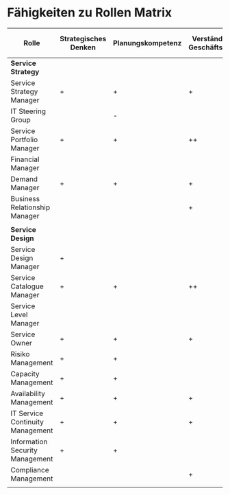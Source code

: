 # Fähigkeiten zu Rollen Matrix

| Rolle                            | Strategisches Denken | Planungskompetenz | Verständnis für Geschäftsabläufe | Geschäftssinn | Finanzkenntnisse | Kommunikationsfähigkeit | Verhandlungsfähigkeit | Führungsqualitäten | Teamfähigkeit | ITIL & Co. | Analytische Fähigkeiten | Problemlösungskompetenz | Kapazitätsplanung | Beziehungspflege |
| -------------------------------- | -------------------- | ----------------- | -------------------------------- | ------------- | ---------------- | ----------------------- | --------------------- | ------------------ | ------------- | ---------- | ----------------------- | ----------------------- | ----------------- | ---------------- |
| **Service Strategy**             |                      |                   |                                  |               |                  |                         |                       |                    |               |            |                         |                         |                   |                  |
| Service Strategy Manager         | +                    | +                 | +                                | +             | +                | ++                      | +                     | ++                 | +             | +          |                         |                         |                   |                  |
| IT Steering Group                |                      | -                 |                                  |               |                  |                         |                       |                    | -             | -          | +                       | -                       | -                 |                  |
| Service Portfolio Manager        | +                    | +                 | ++                               | ++            | +                | +                       | +                     |                    |               |            | +                       |                         |                   |                  |
| Financial Manager                |                      |                   |                                  |               | ++               | +                       | +                     |                    |               |            | ++                      | +                       |                   |                  |
| Demand Manager                   | +                    | +                 | +                                |               |                  | +                       |                       |                    |               |            | ++                      | +                       | ++                |                  |
| Business Relationship Manager    |                      |                   | +                                |               | -                | ++                      | ++                    |                    |               | +          | +                       | +                       | -                 | ++               |
|                                  |                      |                   |                                  |               |                  |                         |                       |                    |               |            |                         |                         |                   |                  |
| **Service Design**               |                      |                   |                                  |               |                  |                         |                       |                    |               |            |                         |                         |                   |                  |
| Service Design Manager           | +                    |                   |                                  |               | +                | +                       | +                     | +                  | +             |            | +                       | +                       |                   |                  |
| Service Catalogue Manager        | +                    | +                 | ++                               | ++            | +                | +                       | +                     |                    |               |            | +                       |                         |                   |                  |
| Service Level Manager            |                      |                   |                                  |               |                  | +                       | +                     |                    |               |            | +                       | +                       |                   | +                |
| Service Owner                    | +                    | +                 | +                                |               | +                | +                       | +                     | +                  | +             |            | +                       | +                       | +                 | +                |
| Risiko Management                | +                    | +                 |                                  |               |                  | +                       |                       |                    | +             |            | +                       | +                       |                   | +                |
| Capacity Management              | +                    | +                 |                                  |               |                  | +                       |                       |                    |               |            | +                       | +                       | ++                |                  |
| Availability Management          | +                    | +                 | +                                |               |                  | +                       | ++                    |                    |               |            | +                       | +                       |                   |                  |
| IT Service Continuity Management | +                    | +                 | +                                |               |                  | +                       |                       |                    |               |            | +                       | +                       | +                 |                  |
| Information Security Management  | +                    | +                 |                                  |               |                  | +                       |                       |                    |               |            | +                       | +                       |                   | +                |
| Compliance Management            |                      |                   | +                                |               |                  | +                       |                       |                    |               |            | +                       |                         |                   | +                |
|                                  |                      |                   |                                  |               |                  |                         |                       |                    |               |            |                         |                         |                   |                  |
